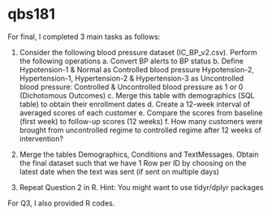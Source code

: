 # qbs181
For final, I completed 3 main tasks as follows:


1)	Consider the following blood pressure dataset (IC_BP_v2.csv). Perform the following operations
a.	Convert BP alerts to BP status
b.	Define Hypotension-1 & Normal as Controlled blood pressure Hypotension-2, Hypertension-1, Hypertension-2 & Hypertension-3 as Uncontrolled blood pressure: Controlled & Uncontrolled blood pressure as 1 or 0 (Dichotomous Outcomes) 
c.	Merge this table with demographics (SQL table) to obtain their enrollment dates
d.	Create a 12-week interval of averaged scores of each customer 
e.	Compare the scores from baseline (first week) to follow-up scores (12 weeks)
f.	How many customers were brought from uncontrolled regime to controlled regime after 12 weeks of intervention?


2)	Merge the tables Demographics, Conditions and TextMessages. 
Obtain the final dataset such that we have 1 Row per ID by choosing on the latest date when the text was sent (if sent on multiple days)

3)	Repeat Question 2 in R. 
Hint: You might want to use tidyr/dplyr packages

For Q3, I also provided R codes.
























